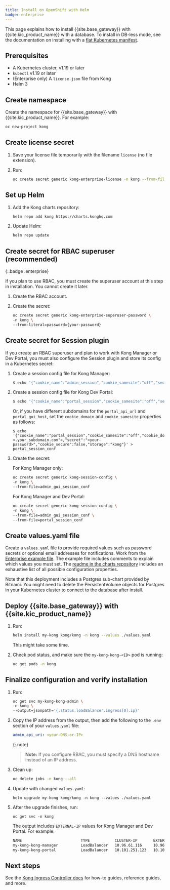 ```yaml
---
title: Install on OpenShift with Helm
badge: enterprise
---
```


This page explains how to install {{site.base_gateway}} with {{site.kic_product_name}} with a database. To install in DB-less mode, see the documentation on installing with a [flat Kubernetes manifest](/gateway/{{page.kong_version}}/install-and-run/kubernetes).

## Prerequisites

- A Kubernetes cluster, v1.19 or later
- `kubectl` v1.19 or later
- (Enterprise only) A `license.json` file from Kong
- Helm 3

## Create namespace

Create the namespace for {{site.base_gateway}} with {{site.kic_product_name}}. For example:

```sh
oc new-project kong
```

## Create license secret

1.  Save your license file temporarily with the filename `license` (no file extension).

1.  Run:

    ```sh
    oc create secret generic kong-enterprise-license -n kong --from-file=./license
    ```

## Set up Helm

1.  Add the Kong charts repository:

    ```sh
    helm repo add kong https://charts.konghq.com
    ```

1.  Update Helm:

    ```sh
    helm repo update
    ```

## Create secret for RBAC superuser (recommended)
{:.badge .enterprise}

If you plan to use RBAC, you must create the superuser account at this step in installation. You cannot create it later.

1.  Create the RBAC account.

1.  Create the secret:

    ```sh
    oc create secret generic kong-enterprise-superuser-password \
    -n kong \
    --from-literal=password={your-password}
    ```

## Create secret for Session plugin

If you create an RBAC superuser and plan to work with Kong Manager or Dev Portal, you must also configure the Session plugin and store its config in a Kubernetes secret:

1.  Create a session config file for Kong Manager:

    ```bash
    $ echo '{"cookie_name":"admin_session","cookie_samesite":"off","secret":"<your-password>","cookie_secure":false,"storage":"kong"}' > admin_gui_session_conf
    ```

1.  Create a session config file for Kong Dev Portal:

    ```bash
    $ echo '{"cookie_name":"portal_session","cookie_samesite":"off","secret":"<your-password>","cookie_secure":false,"storage":"kong"}' > portal_session_conf
    ```

    Or, if you have different subdomains for the `portal_api_url` and `portal_gui_host`, set the `cookie_domain`
    and `cookie_samesite` properties as follows:

    ```
    $ echo '{"cookie_name":"portal_session","cookie_samesite":"off","cookie_domain":"<.your_subdomain.com">,"secret":"<your-password>","cookie_secure":false,"storage":"kong"}' > portal_session_conf
    ```

1.  Create the secret:

    For Kong Manager only:

    ```sh
    oc create secret generic kong-session-config \
    -n kong \
    --from-file=admin_gui_session_conf
    ```

    For Kong Manager and Dev Portal:

    ```sh
    oc create secret generic kong-session-config \
    -n kong \
    --from-file=admin_gui_session_conf \
    --from-file=portal_session_conf
    ```

## Create values.yaml file

Create a `values.yaml` file to provide required values such as password secrets or optional email addresses for notifications. Work from the [Enterprise example file](https://github.com/Kong/charts/blob/main/charts/kong/example-values/full-k4k8s-with-kong-enterprise.yaml). The example file includes comments to explain which values you must set. The [readme in the charts repository](https://github.com/Kong/charts/blob/main/charts/kong/README.md) includes an exhaustive list of all possible configuration properties.

Note that this deployment includes a Postgres sub-chart provided by Bitnami. You might need to delete the PersistentVolume objects for Postgres in your Kubernetes cluster to connect to the database after install.

## Deploy {{site.base_gateway}} with {{site.kic_product_name}}

1.  Run:

    ```sh
    helm install my-kong kong/kong -n kong --values ./values.yaml
    ```

    This might take some time.

1.  Check pod status, and make sure the `my-kong-kong-<ID>` pod is running:

    ```bash
    oc get pods -n kong
    ```

## Finalize configuration and verify installation

1.  Run:

    ```sh
    oc get svc my-kong-kong-admin \
    -n kong \
    --output=jsonpath='{.status.loadBalancer.ingress[0].ip}'
    ```

1.  Copy the IP address from the output, then add the following to the `.env` section of your `values.yaml` file:

    ```yaml
    admin_api_uri: <your-DNS-or-IP>
    ```

    {:.note}
    > **Note:** If you configure RBAC, you must specify a DNS hostname instead of an IP address.

1.  Clean up:

    ```sh
    oc delete jobs -n kong --all
    ```

1.  Update with changed `values.yaml`:

    ```
    helm upgrade my-kong kong/kong -n kong --values ./values.yaml
    ```

1.  After the upgrade finishes, run:

    ```
    oc get svc -n kong
    ```

    The output includes `EXTERNAL-IP` values for Kong Manager and Dev Portal. For example:

    ```sh
    NAME                          TYPE           CLUSTER-IP       EXTERNAL-IP     PORT(S)                            AGE
    my-kong-kong-manager          LoadBalancer   10.96.61.116     10.96.61.116    8002:31308/TCP,8445:32420/TCP      24m
    my-kong-kong-portal           LoadBalancer   10.101.251.123   10.101.251.123  8003:31609/TCP,8446:32002/TCP      24m
    ```

## Next steps

See the [Kong Ingress Controller docs](/kubernetes-ingress-controller/) for  how-to guides, reference guides, and more.
